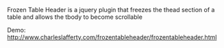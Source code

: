 Frozen Table Header is a jquery plugin that freezes the thead section of a table and allows the tbody to become scrollable

Demo: http://www.charleslafferty.com/frozentableheader/frozentableheader.html
